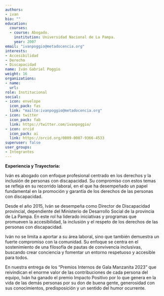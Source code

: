 ```yaml
---
authors:
- ivan
bio: ""
education:
  courses:
  - course: Abogado.
    institution: Universidad Nacional de La Pampa.  
    year: 2007
email: "ivanpoggio@metadocencia.org"
interests:
- Accesibilidad
- Derecho
- Discapacidad
name: Iván Gabriel Poggio
weight: 16
organizations:
- name: 
  url: 
role: Institucional
social:
- icon: envelope
  icon_pack: fas
  link: "mailto:ivanpoggio@metadocencia.org"
- icon: twitter
  icon_pack: fab
  link: https://twitter.com/ivanpoggio/
- icon: orcid
  icon_pack: ai
  link: https://orcid.org/0009-0007-9366-4533
superuser: false
user_groups:
- Integrantes
---
```


**Experiencia y Trayectoria:**

Iván es abogado con enfoque profesional centrado en los derechos y la inclusión de personas con discapacidad. 
Su compromiso con estos temas se refleja en su recorrido laboral, en el que ha desempeñado un papel fundamental en la promoción y garantía de los derechos de las personas con discapacidad.

Desde el año 2015, Iván se desempeña como Director de Discapacidad provincial, dependiente del Ministerio de Desarrollo Social de la provincia de La Pampa. 
En este rol ha liderado iniciativas y programas que promueven la accesibilidad, la inclusión y el respeto de los derechos de las personas con discapacidad.

Iván no se limita a aportar a su área laboral, sino que también demuestra un fuerte compromiso con la comunidad. 
Su enfoque se centra en el sostenimiento de una filosofía de pautas de convivencia inclusivas, buscando crear conciencia y fomentar un entorno respetuoso y accesible para todos.

En nuestra entrega de los “Premios Internos de Gala Manzanita 2023” que reivindican el enorme valor de las contribuciones de cada persona del equipo, Iván ha ganado el premio Impacto Positivo por lo que genera en la vida de las demás personas por su don de buena gente, generosidad con sus conocimientos, predisposición y un sentido del humor ocurrente.